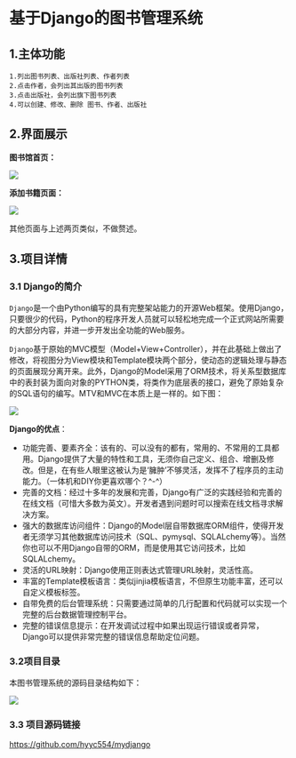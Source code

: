 # 基于Django的图书管理系统

## 1.主体功能

```
1.列出图书列表、出版社列表、作者列表
2.点击作者，会列出其出版的图书列表
3.点击出版社，会列出旗下图书列表
4.可以创建、修改、删除 图书、作者、出版社
```

## 2.界面展示

**图书馆首页：**

![](https://images2018.cnblogs.com/blog/1356841/201808/1356841-20180823234512911-2032267074.png)

**添加书籍页面：**

![](https://images2018.cnblogs.com/blog/1356841/201808/1356841-20180823234532108-996382848.png)



其他页面与上述两页类似，不做赘述。

## 3.项目详情

### 3.1 Django的简介

`Django`是一个由Python编写的具有完整架站能力的开源Web框架。使用Django，只要很少的代码，Python的程序开发人员就可以轻松地完成一个正式网站所需要的大部分内容，并进一步开发出全功能的Web服务。

`Django`基于原始的MVC模型（Model+View+Controller），并在此基础上做出了修改，将视图分为View模块和Template模块两个部分，使动态的逻辑处理与静态的页面展现分离开来。此外，Django的Model采用了ORM技术，将关系型数据库中的表封装为面向对象的PYTHON类，将类作为底层表的接口，避免了原始复杂的SQL语句的编写。MTV和MVC在本质上是一样的。如下图：

![](https://images2018.cnblogs.com/blog/1356841/201808/1356841-20180823234551256-365339085.png)



**Django的优点**：

- 功能完善、要素齐全：该有的、可以没有的都有，常用的、不常用的工具都用。Django提供了大量的特性和工具，无须你自己定义、组合、增删及修改。但是，在有些人眼里这被认为是‘臃肿’不够灵活，发挥不了程序员的主动能力。（一体机和DIY你更喜欢哪个？^-^）
- 完善的文档：经过十多年的发展和完善，Django有广泛的实践经验和完善的在线文档（可惜大多数为英文）。开发者遇到问题时可以搜索在线文档寻求解决方案。
- 强大的数据库访问组件：Django的Model层自带数据库ORM组件，使得开发者无须学习其他数据库访问技术（SQL、pymysql、SQLALchemy等）。当然你也可以不用Django自带的ORM，而是使用其它访问技术，比如SQLALchemy。
- 灵活的URL映射：Django使用正则表达式管理URL映射，灵活性高。
- 丰富的Template模板语言：类似jinjia模板语言，不但原生功能丰富，还可以自定义模板标签。
- 自带免费的后台管理系统：只需要通过简单的几行配置和代码就可以实现一个完整的后台数据管理控制平台。
- 完整的错误信息提示：在开发调试过程中如果出现运行错误或者异常，Django可以提供非常完整的错误信息帮助定位问题。

### 3.2项目目录

本图书管理系统的源码目录结构如下：

![](https://images2018.cnblogs.com/blog/1356841/201808/1356841-20180823234613387-441295772.png)

### 3.3 项目源码链接

https://github.com/hyyc554/mydjango
